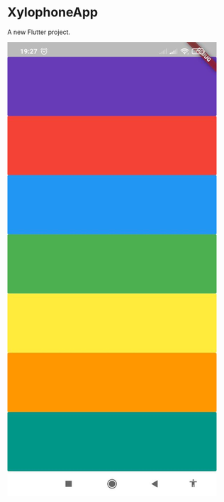 # XylophoneApp

A new Flutter project.

 ![XylophoneApp](https://github.com/alibabakhanlu12/Simple-apps-with-flutter/blob/main/XylophoneApp/photo_2022-03-27_19-29-13.jpg)
